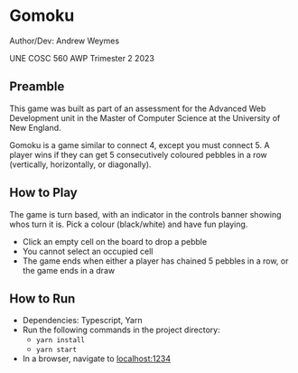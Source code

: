 # Gomoku

Author/Dev: Andrew Weymes

UNE COSC 560 AWP Trimester 2 2023

## Preamble
This game was built as part of an assessment for the Advanced Web Development unit in the Master of Computer Science at the University of New England.

Gomoku is a game similar to connect 4, except you must connect 5. A player wins if they can get 5 consecutively coloured pebbles in a row (vertically, horizontally, or diagonally).

## How to Play
The game is turn based, with an indicator in the controls banner showing whos turn it is. Pick a colour (black/white) and have fun playing.

- Click an empty cell on the board to drop a pebble
- You cannot select an occupied cell
- The game ends when either a player has chained 5 pebbles in a row, or the game ends in a draw

## How to Run
- Dependencies: Typescript, Yarn
- Run the following commands in the project directory:
    - `yarn install`
    - `yarn start`
- In a browser, navigate to [localhost:1234](http://localhost:1234)